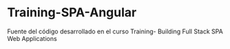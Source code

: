 # Training-SPA-Angular
Fuente del código desarrollado en el curso Training- Building Full Stack SPA Web Applications 
